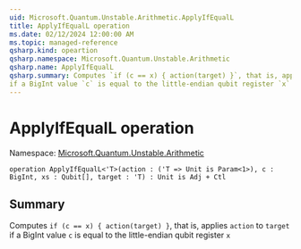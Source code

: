 ```yaml
---
uid: Microsoft.Quantum.Unstable.Arithmetic.ApplyIfEqualL
title: ApplyIfEqualL operation
ms.date: 02/12/2024 12:00:00 AM
ms.topic: managed-reference
qsharp.kind: opeartion
qsharp.namespace: Microsoft.Quantum.Unstable.Arithmetic
qsharp.name: ApplyIfEqualL
qsharp.summary: Computes `if (c == x) { action(target) }`, that is, applies `action` to `target`
if a BigInt value `c` is equal to the little-endian qubit register `x`
---
```


# ApplyIfEqualL operation

Namespace: [Microsoft.Quantum.Unstable.Arithmetic](xref:Microsoft.Quantum.Unstable.Arithmetic)

```qsharp
operation ApplyIfEqualL<'T>(action : ('T => Unit is Param<1>), c : BigInt, xs : Qubit[], target : 'T) : Unit is Adj + Ctl
```

## Summary
Computes `if (c == x) { action(target) }`, that is, applies `action` to `target`
if a BigInt value `c` is equal to the little-endian qubit register `x`
